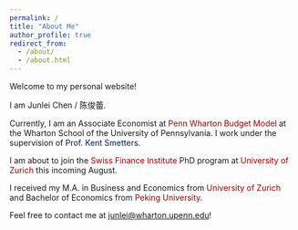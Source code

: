 ```yaml
---
permalink: /
title: "About Me"
author_profile: true
redirect_from: 
  - /about/
  - /about.html
---
```


Welcome to my personal website! 

I am Junlei Chen / 陈俊蕾.

Currently, I am an Associate Economist at <a href="https://budgetmodel.wharton.upenn.edu/" style="color: #990000; text-decoration: none;">Penn Wharton Budget Model</a> at the Wharton School of the University of Pennsylvania. I work under the supervision of <a href="https://bepp.wharton.upenn.edu/profile/smetters/" style="color: #011F5B; text-decoration: none;">Prof. Kent Smetters</a>.

I am about to join the <a href="https://www.sfi.ch/en" style="color: #990000; text-decoration: none;">Swiss Finance Institute</a> PhD program at <a href="https://www.uzh.ch/en.html" style="color: #990000; text-decoration: none;">University of Zurich</a> this incoming August.

I received my M.A. in Business and Economics from <a href="https://www.uzh.ch/en.html" style="color: #990000; text-decoration: none;">University of Zurich</a> and Bachelor of Economics from <a href="https://english.pku.edu.cn/" style="color: #990000; text-decoration: none;">Peking University</a>.

Feel free to contact me at <a href="mailto:junlei@wharton.upenn.edu" style="color: #011F5B; text-decoration: none;">junlei@wharton.upenn.edu</a>!

